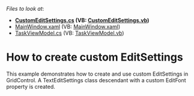 <!-- default file list -->
*Files to look at*:

* **[CustomEditSettings.cs](./CS/CustomEditSettingExample/CustomEditSettings/CustomEditSettings.cs) (VB: [CustomEditSettings.vb](./VB/CustomEditSettingExample/CustomEditSettings/CustomEditSettings.vb))**
* [MainWindow.xaml](./CS/CustomEditSettingExample/MainWindow.xaml) (VB: [MainWindow.xaml](./VB/CustomEditSettingExample/MainWindow.xaml))
* [TaskViewModel.cs](./CS/CustomEditSettingExample/ViewModel/TaskViewModel.cs) (VB: [TaskViewModel.vb](./VB/CustomEditSettingExample/ViewModel/TaskViewModel.vb))
<!-- default file list end -->
# How to create custom EditSettings


This example demonstrates how to create and use custom EditSettings in GridControl. A TextEditSettings class descendant with a custom EditFont property is created.

<br/>


